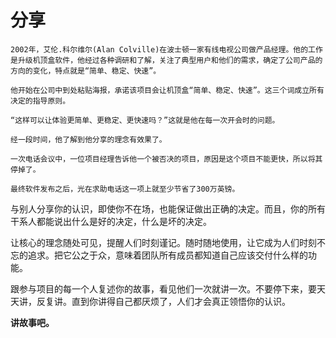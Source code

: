 # 分享

```
2002年，艾伦.科尔维尔(Alan Colville)在波士顿一家有线电视公司做产品经理。他的工作是升级机顶盒软件，他经过各种调研和了解，关注了典型用户和他们的需求，确定了公司产品的方向的变化，特点就是“简单、稳定、快速”。

他开始在公司中到处粘贴海报，承诺该项目会让机顶盒“简单、稳定、快速”。这三个词成立所有决定的指导原则。

“这样可以让体验更简单、更稳定、更快速吗？”这就是他在每一次开会时的问题。

经一段时间，他了解到他分享的理念有效果了。

一次电话会议中，一位项目经理告诉他一个被否决的项目，原因是这个项目不能更快，所以将其停掉了。

最终软件发布之后，光在求助电话这一项上就至少节省了300万英镑。
```


与别人分享你的认识，即使你不在场，也能保证做出正确的决定。而且，你的所有干系人都能说出什么是好的决定，什么是坏的决定。

让核心的理念随处可见，提醒人们时刻谨记。随时随地使用，让它成为人们时刻不忘的追求。把它公之于众，意味着团队所有成员都知道自己应该交付什么样的功能。

跟参与项目的每一个人复述你的故事，看见他们一次就讲一次。不要停下来，要天天讲，反复讲。直到你讲得自己都厌烦了，人们才会真正领悟你的认识。

**讲故事吧。**